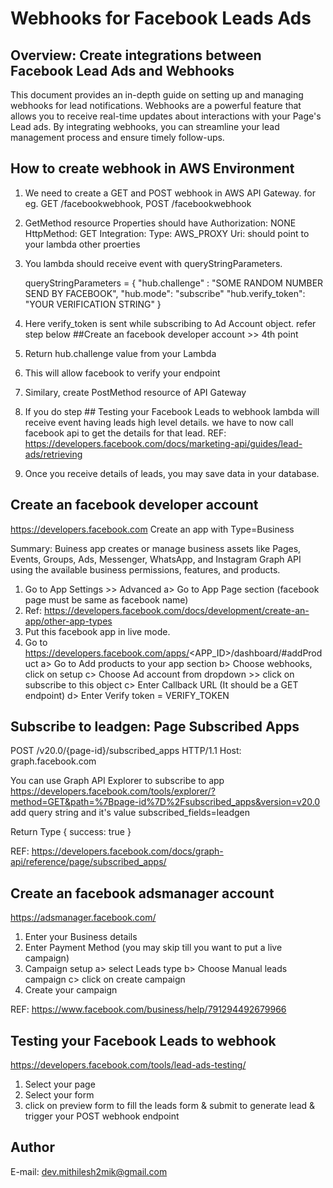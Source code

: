 # Webhooks for Facebook Leads Ads

## Overview: Create integrations between Facebook Lead Ads and Webhooks

This document provides an in-depth guide on setting up and managing webhooks for lead notifications. Webhooks are a powerful feature that allows you to receive real-time updates about interactions with your Page's Lead ads. By integrating webhooks, you can streamline your lead management process and ensure timely follow-ups.

## How to create webhook in AWS Environment

1. We need to create a GET and POST webhook in AWS API Gateway. for eg. GET /facebookwebhook, POST /facebookwebhook
2. GetMethod resource
    Properties should have Authorization: NONE
    HttpMethod: GET
    Integration:
        Type: AWS_PROXY
        Uri: should point to your lambda
        other proerties
3. You lambda should receive event with queryStringParameters.

   queryStringParameters = {
        "hub.challenge" : "SOME RANDOM NUMBER SEND BY FACEBOOK",
        "hub.mode": "subscribe"
        "hub.verify_token": "YOUR VERIFICATION STRING"
        }
4. Here verify_token is sent while subscribing to Ad Account object.
   refer step below ##Create an facebook developer account >> 4th point
5. Return hub.challenge value from your Lambda
6. This will allow facebook to verify your endpoint
7. Similary, create PostMethod resource of API Gateway
8. If you do step ## Testing your Facebook Leads to webhook
    lambda will receive event having leads high level details.
    we have to now call facebook api to get the details for that lead.
    REF: https://developers.facebook.com/docs/marketing-api/guides/lead-ads/retrieving
9. Once you receive details of leads, you may save data in your database.

## Create an facebook developer account

https://developers.facebook.com
Create an app with Type=Business

Summary: Buiness app creates or manage business assets like Pages, Events, Groups, Ads, Messenger, WhatsApp, and Instagram Graph API using the available business permissions, features, and products.

1. Go to App Settings >> Advanced 
    a> Go to App Page section (facebook page must be same as facebook name)
2. Ref: https://developers.facebook.com/docs/development/create-an-app/other-app-types
3. Put this facebook app in live mode.
4. Go to https://developers.facebook.com/apps/<APP_ID>/dashboard/#addProduct
    a> Go to Add products to your app section
    b> Choose webhooks, click on setup
    c> Choose Ad account from dropdown >> click on subscribe to this object
    c> Enter Callback URL (It should be a GET endpoint)
    d> Enter Verify token = VERIFY_TOKEN

## Subscribe to leadgen: Page Subscribed Apps

POST /v20.0/{page-id}/subscribed_apps HTTP/1.1
Host: graph.facebook.com

You can use Graph API Explorer to subscribe to app
https://developers.facebook.com/tools/explorer/?method=GET&path=%7Bpage-id%7D%2Fsubscribed_apps&version=v20.0
add query string and it's value subscribed_fields=leadgen

Return Type
{
  success: true
}

REF: https://developers.facebook.com/docs/graph-api/reference/page/subscribed_apps/


## Create an facebook adsmanager account

https://adsmanager.facebook.com/
1. Enter your Business details
2. Enter Payment Method (you may skip till you want to put a live campaign)
3. Campaign setup
    a> select Leads type
    b> Choose Manual leads campaign
    c> click on create campaign
4. Create your campaign

REF: https://www.facebook.com/business/help/791294492679966


## Testing your Facebook Leads to webhook

https://developers.facebook.com/tools/lead-ads-testing/
1. Select your page
2. Select your form
3. click on preview form to fill the leads form & submit to generate lead & trigger your POST webhook endpoint

## Author
E-mail: dev.mithilesh2mik@gmail.com